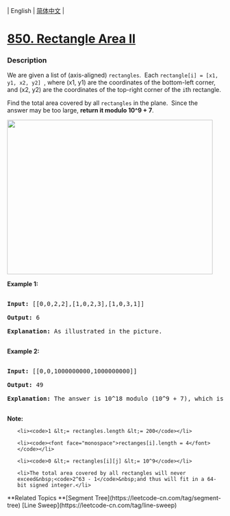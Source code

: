 | English | [简体中文](README.md) |

# [850. Rectangle Area II](https://leetcode-cn.com/problems/rectangle-area-ii)
 ### Description
<p>We are given a list of (axis-aligned)&nbsp;<code>rectangles</code>.&nbsp; Each&nbsp;<code>rectangle[i] = [x1, y1, x2, y2]&nbsp;</code>, where (x1, y1) are the coordinates of the bottom-left corner, and (x2, y2) are the coordinates of the top-right corner of the <code>i</code>th rectangle.</p>

<p>Find the total area covered by all <code>rectangles</code> in the plane.&nbsp; Since the answer&nbsp;may be too large, <strong>return it modulo 10^9 + 7</strong>.</p>

<p><img alt="" src="https://s3-lc-upload.s3.amazonaws.com/uploads/2018/06/06/rectangle_area_ii_pic.png" style="width: 480px; height: 360px;" /></p>

<p><strong>Example 1:</strong></p>

<pre>
<strong>Input: </strong>[[0,0,2,2],[1,0,2,3],[1,0,3,1]]
<strong>Output: </strong>6
<strong>Explanation: </strong>As illustrated in the picture.
</pre>

<p><strong>Example 2:</strong></p>

<pre>
<strong>Input: </strong>[[0,0,1000000000,1000000000]]
<strong>Output: </strong>49
<strong>Explanation: </strong>The answer is 10^18 modulo (10^9 + 7), which is (10^9)^2 = (-7)^2 = 49.
</pre>

<p><strong>Note:</strong></p>

<ul>
	<li><code>1 &lt;= rectangles.length &lt;= 200</code></li>
	<li><code><font face="monospace">rectanges[i].length = 4</font></code></li>
	<li><code>0 &lt;= rectangles[i][j] &lt;= 10^9</code></li>
	<li>The total area covered by all rectangles will never exceed&nbsp;<code>2^63 - 1</code>&nbsp;and thus will fit in a 64-bit signed integer.</li>
</ul>
**Related Topics	**[Segment Tree](https://leetcode-cn.com/tag/segment-tree) [Line Sweep](https://leetcode-cn.com/tag/line-sweep) 